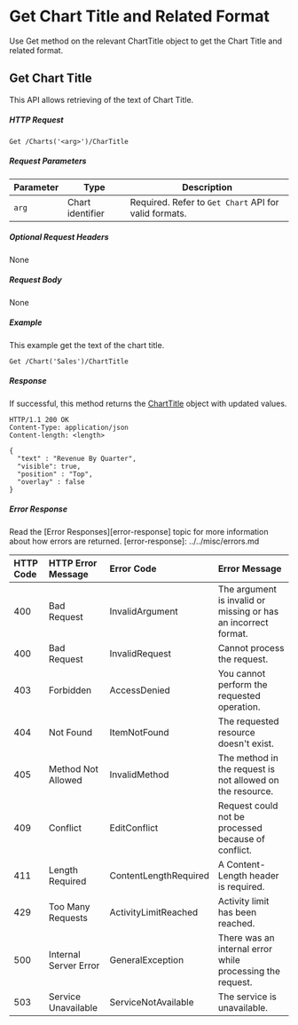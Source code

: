 # Get Chart Title and Related Format

Use Get method on the relevant ChartTitle object to get the Chart Title and related format.

## Get Chart Title

This API allows retrieving of the text of Chart Title. 

##### HTTP Request
```
Get /Charts('<arg>')/CharTitle

```

##### Request Parameters
Parameter       | Type   | Description
--------------- | ------ | ------------
 `arg`| Chart identifier | Required. Refer to `Get Chart` API for valid formats.
 

##### Optional Request Headers
None

##### Request Body
None



##### Example 


This example get the text of the chart title.

<!-- { "blockType": "request", "name": "get-chart-charttitle" } -->
```http
Get /Chart('Sales')/ChartTitle
```

##### Response

If successful, this method returns the [ChartTitle](../../resources/chartTitle.md) object with updated values.

<!-- { "blockType": "response", "@odata.type": "ChartTitle" } -->
```http
HTTP/1.1 200 OK
Content-Type: application/json
Content-length: <length>

{
  "text" : "Revenue By Quarter",
  "visible": true,
  "position" : "Top",
  "overlay" : false
}
```


##### Error Response

Read the [Error Responses][error-response] topic for more information about how errors are returned.
[error-response]: ../../misc/errors.md

 HTTP Code | HTTP Error Message | Error Code           | Error Message
:----------|:-------------------|:---------------------|:---------------------------------------------------------
 400       | Bad Request        | InvalidArgument      |The argument is invalid or missing or has an incorrect format. 
 400       | Bad Request        | InvalidRequest       | Cannot process the request.
 403       | Forbidden          | AccessDenied         | You cannot perform the requested operation.
 404       | Not Found          | ItemNotFound         | The requested resource doesn't exist.
 405       | Method Not Allowed | InvalidMethod        | The method in the request is not allowed on the resource. 
 409       | Conflict           | EditConflict         | Request could not be processed because of conflict.
 411       | Length Required    | ContentLengthRequired| A Content-Length header is required.
 429       |Too Many Requests        |ActivityLimitReached|Activity limit has been reached.
 500       | Internal Server Error|GeneralException    | There was an internal error while processing the request.
 503       | Service Unavailable| ServiceNotAvailable  | The service is unavailable.